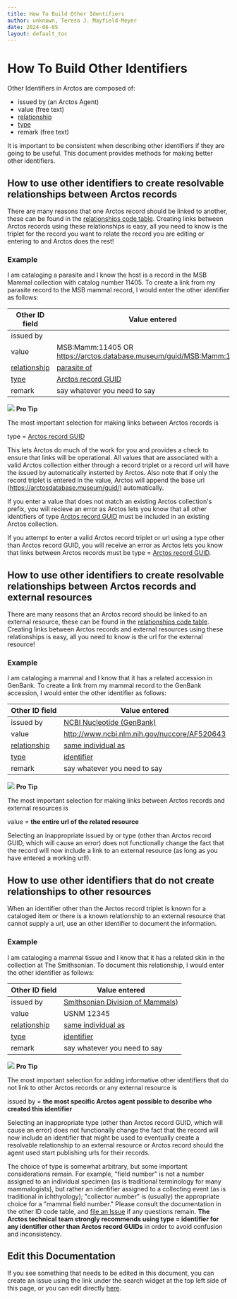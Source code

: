 ```yaml
---
title: How To Build Other Identifiers
author: unknown, Teresa J. Mayfield-Meyer
date: 2024-06-05
layout: default_toc
---
```


# How To Build Other Identifiers

Other Identifiers in Arctos are composed of:

 - issued by (an Arctos Agent)
 - value (free text)
 - [relationship](https://arctos.database.museum/info/ctDocumentation.cfm?table=ctid_references)
 - [type](http://arctos.database.museum/info/ctDocumentation.cfm?table=CTCOLL_OTHER_ID_TYPE)
 - remark (free text) 

It is important to be consistent when describing other identifiers if they are going to be useful. This document provides methods for making better other identifiers.

## How to use other identifiers to create resolvable relationships between Arctos records

There are many reasons that one Arctos record should be linked to another, these can be found in the [relationships code table](https://arctos.database.museum/info/ctDocumentation.cfm?table=ctid_references). Creating links between Arctos records using these relationships is easy, all you need to know is the triplet for the record you want to relate the record you are editing or entering to and Arctos does the rest!

### Example

I am cataloging a parasite and I know the host is a record in the MSB Mammal collection with catalog number 11405. To create a link from my parasite record to the MSB mammal record, I would enter the other identifier as follows:

Other ID field | Value entered 
 -- | -- 
issued by | 
value | MSB:Mamm:11405 OR https://arctos.database.museum/guid/MSB:Mamm:11405
[relationship](https://arctos.database.museum/info/ctDocumentation.cfm?table=ctid_references) | [parasite of](https://arctos.database.museum/info/ctDocumentation.cfm?table=ctid_references#parasite_of) 
[type](http://arctos.database.museum/info/ctDocumentation.cfm?table=CTCOLL_OTHER_ID_TYPE) | [Arctos record GUID](https://arctos.database.museum/info/ctDocumentation.cfm?table=ctcoll_other_id_type#arctos_record_guid) 
remark | say whatever you need to say 

![](https://raw.Githubusercontent.com/ArctosDB/documentation-wiki/gh-pages/tutorial_images/Bear%20Pro.jpg) **Pro Tip**

   The most important selection for making links between Arctos records is

   type = [Arctos record GUID](https://arctos.database.museum/info/ctDocumentation.cfm?table=ctcoll_other_id_type#arctos_record_guid)

   This lets Arctos do much of the work for you and provides a check to ensure that links will be operational. All values that are associated with a valid Arctos collection either through a record triplet or a record url will have the issued by automatically insterted by Arctos. Also note that if only the record triplet is entered in the value, Arctos will append the base url (https://arctosdatabase.museum/guid/) automatically.

If you enter a value that does not match an existing Arctos collection's prefix, you will recieve an error as Arctos lets you know that all other identifiers of type [Arctos record GUID](https://arctos.database.museum/info/ctDocumentation.cfm?table=ctcoll_other_id_type#arctos_record_guid) must be included in an existing Arctos collection.

If you attempt to enter a valid Arctos record triplet or url using a type other than Arctos record GUID, you will receive an error as Arctos lets you know that links between Arctos records must be type = [Arctos record GUID](https://arctos.database.museum/info/ctDocumentation.cfm?table=ctcoll_other_id_type#arctos_record_guid).

## How to use other identifiers to create resolvable relationships between Arctos records and external resources

There are many reasons that an Arctos record should be linked to an external resource, these can be found in the [relationships code table](https://arctos.database.museum/info/ctDocumentation.cfm?table=ctid_references). Creating links between Arctos records and external resources using these relationships is easy, all you need to know is the url for the external resource!

### Example

I am cataloging a mammal and I know that it has a related accession in GenBank. To create a link from my mammal record to the GenBank accession, I would enter the other identifier as follows:

Other ID field | Value entered 
 -- | -- 
issued by | [NCBI Nucleotide (GenBank)](https://arctos.database.museum/agent/21349032)
value | http://www.ncbi.nlm.nih.gov/nuccore/AF520643
[relationship](https://arctos.database.museum/info/ctDocumentation.cfm?table=ctid_references) | [same individual as](https://arctos.database.museum/info/ctDocumentation.cfm?table=ctid_references#same_individual_as) 
[type](http://arctos.database.museum/info/ctDocumentation.cfm?table=CTCOLL_OTHER_ID_TYPE) | [identifier](https://arctos.database.museum/info/ctDocumentation.cfm?table=ctcoll_other_id_type#identifier) 
remark | say whatever you need to say 

![](https://raw.Githubusercontent.com/ArctosDB/documentation-wiki/gh-pages/tutorial_images/Bear%20Pro.jpg) **Pro Tip**

   The most important selection for making links between Arctos records and external resources is

   value = **the entire url of the related resource**

   Selecting an inappropriate issued by or type (other than Arctos record GUID, which will cause an error) does not functionally change the fact that the record will now include a link to an external resource (as long as you have entered a working url!).

## How to use other identifiers that do not create relationships to other resources

When an identifier other than the Arctos record triplet is known for a cataloged item or there is a known relationship to an external resource that cannot supply a url, use an other identifier to document the information.

### Example

I am cataloging a mammal tissue and I know that it has a related skin in the collection at The Smithsonian. To document this relationship, I would enter the other identifier as follows:

Other ID field | Value entered 
 -- | -- 
issued by | [Smithsonian Division of Mammals)](https://arctos.database.museum/agent/21347824)
value | USNM 12345
[relationship](https://arctos.database.museum/info/ctDocumentation.cfm?table=ctid_references) | [same individual as](https://arctos.database.museum/info/ctDocumentation.cfm?table=ctid_references#same_individual_as) 
[type](http://arctos.database.museum/info/ctDocumentation.cfm?table=CTCOLL_OTHER_ID_TYPE) | [identifier](https://arctos.database.museum/info/ctDocumentation.cfm?table=ctcoll_other_id_type#identifier) 
remark | say whatever you need to say 

![](https://raw.Githubusercontent.com/ArctosDB/documentation-wiki/gh-pages/tutorial_images/Bear%20Pro.jpg) **Pro Tip**

   The most important selection for adding informative other identifiers that do not link to other Arctos records or any external resource is

   issued by = **the most specific Arctos agent possible to describe who created this identifier**

Selecting an inappropriate type (other than Arctos record GUID, which will cause an error) does not functionally change the fact that the record will now include an identifier that might be used to eventually create a resolvable relationship to an external resource or Arctos record should the agent used start publishing urls for their records. 

The choice of type is somewhat arbitrary, but some important considerations remain. For example, "field number" is not a number assigned to an individual specimen (as is traditional terminology for many mammalogists), but rather an identifier assigned to a collecting event (as is traditional in ichthyology); "collector number" is (usually) the appropriate choice for a "mammal field number." Please consult the documentation in the other ID code table, and [file an Issue](https://github.com/ArctosDB/arctos/issues/new) if any questions remain. **The Arctos technical team strongly recommends using type = identifier for any identifier other than Arctos record GUIDs** in order to avoid confusion and inconsistency.

## Edit this Documentation

If you see something that needs to be edited in this document, you can create an issue using the link under the search widget at the top left side of this page, or you can edit directly <a href="https://github.com/ArctosDB/documentation-wiki/edit/gh-pages/_how_to/How-to-choose-the-proper-other-identifier-type.markdown" target="_blank">here</a>.
